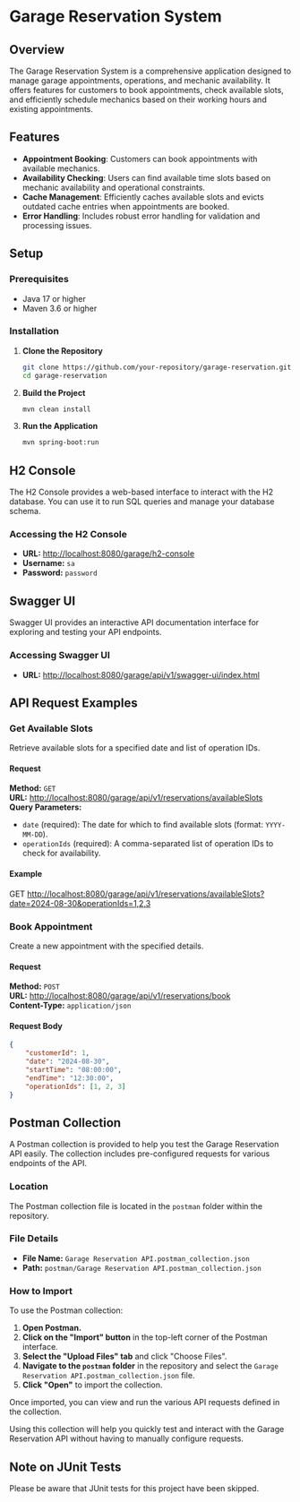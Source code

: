 # Garage Reservation System

## Overview

The Garage Reservation System is a comprehensive application designed to manage garage appointments, operations, and
mechanic availability. It offers features for customers to book appointments, check available slots, and efficiently
schedule mechanics based on their working hours and existing appointments.

## Features

- **Appointment Booking**: Customers can book appointments with available mechanics.
- **Availability Checking**: Users can find available time slots based on mechanic availability and operational
  constraints.
- **Cache Management**: Efficiently caches available slots and evicts outdated cache entries when appointments are
  booked.
- **Error Handling**: Includes robust error handling for validation and processing issues.

## Setup

### Prerequisites

- Java 17 or higher
- Maven 3.6 or higher

### Installation

1. **Clone the Repository**

    ```bash
    git clone https://github.com/your-repository/garage-reservation.git
    cd garage-reservation
    ```
2. **Build the Project**

    ```bash
    mvn clean install
    ```

3. **Run the Application**

    ```bash
    mvn spring-boot:run
    ```

## H2 Console

The H2 Console provides a web-based interface to interact with the H2 database. You can use it to run SQL queries and manage your database schema.

### Accessing the H2 Console

- **URL:** [http://localhost:8080/garage/h2-console](http://localhost:8080/garage/h2-console)
- **Username:** `sa`
- **Password:** `password`

## Swagger UI

Swagger UI provides an interactive API documentation interface for exploring and testing your API endpoints.

### Accessing Swagger UI

- **URL:** [http://localhost:8080/garage/api/v1/swagger-ui/index.html](http://localhost:8080/garage/api/v1/swagger-ui/index.html)

## API Request Examples

### Get Available Slots

Retrieve available slots for a specified date and list of operation IDs.

#### Request

**Method:** `GET`  
**URL:** [http://localhost:8080/garage/api/v1/reservations/availableSlots](http://localhost:8080/garage/api/v1/reservations/availableSlots)  
**Query Parameters:**

- `date` (required): The date for which to find available slots (format: `YYYY-MM-DD`).
- `operationIds` (required): A comma-separated list of operation IDs to check for availability.

#### Example

GET [http://localhost:8080/garage/api/v1/reservations/availableSlots?date=2024-08-30&operationIds=1,2,3](http://localhost:8080/garage/api/v1/reservations/availableSlots?date=2024-08-30&operationIds=1,2,3)


### Book Appointment

Create a new appointment with the specified details.

#### Request

**Method:** `POST`  
**URL:** [http://localhost:8080/garage/api/v1/reservations/book](http://localhost:8080/garage/api/v1/reservations/book)  
**Content-Type:** `application/json`

#### Request Body

```json
{
    "customerId": 1,
    "date": "2024-08-30",
    "startTime": "08:00:00",
    "endTime": "12:30:00",
    "operationIds": [1, 2, 3]
}
```

## Postman Collection

A Postman collection is provided to help you test the Garage Reservation API easily. The collection includes pre-configured requests for various endpoints of the API.

### Location

The Postman collection file is located in the `postman` folder within the repository.

### File Details

- **File Name:** `Garage Reservation API.postman_collection.json`
- **Path:** `postman/Garage Reservation API.postman_collection.json`

### How to Import

To use the Postman collection:

1. **Open Postman.**
2. **Click on the "Import" button** in the top-left corner of the Postman interface.
3. **Select the "Upload Files" tab** and click "Choose Files".
4. **Navigate to the `postman` folder** in the repository and select the `Garage Reservation API.postman_collection.json` file.
5. **Click "Open"** to import the collection.

Once imported, you can view and run the various API requests defined in the collection.

Using this collection will help you quickly test and interact with the Garage Reservation API without having to manually configure requests.

## Note on JUnit Tests

Please be aware that JUnit tests for this project have been skipped.